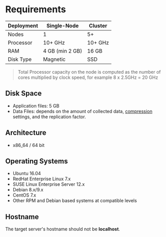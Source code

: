 # Requirements


| Deployment | Single-Node | Cluster |
| --- | --- | --- |
| Nodes | 1 | 5+ |
| Processor | 10+ GHz | 10+ GHz |
| RAM | 4 GB (min 2 GB) | 16 GB |
| Disk Type | Magnetic | SSD |

> Total Processor capacity on the node is computed as the number of cores multiplied by clock speed, for example 8 x 2.5GHz = 20 GHz

## Disk Space

- Application files: 5 GB
- Data Files: depends on the amount of collected data, [compression](compaction/README.md) settings, and the replication factor.

## Architecture

- x86_64 / 64 bit

## Operating Systems

-   Ubuntu 16.04
-   RedHat Enterprise Linux 7.x
-   SUSE Linux Enterprise Server 12.x
-   Debian 8.x/9.x
-   CentOS 7.x
-   Other RPM and Debian based systems at compatible levels

## Hostname

The target server's hostname should not be **localhost**.
